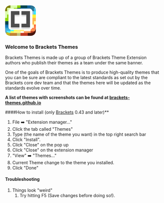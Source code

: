 ![Brackets-Themes](/images/bracket-themes-icon-100x99.png) 
### Welcome to Brackets Themes

Brackets Themes is made up of a group of Brackets Theme Extension authors who publish their themes as a team under the same banner.

One of the goals of Brackets Themes is to produce high-quality themes that you can be sure are compliant to the latest standards as set out by the Brackets core dev team and that the themes here will be updated as the standards evolve over time.

**A list of themes with screenshots can be found at [brackets-themes.github.io](http://brackets-themes.github.io)**

####How to install (only [Brackets](http://www.brackets.io/) 0.43 and later)**

1. File :arrow_right: "Extension manager…"
2. Click the tab called "Themes"
3. Type (the name of the theme you want) in the top right search bar
4. Click "Install".
5. Click "Close" on the pop up
6. Click "Close" on the extension manager
7. "View" :arrow_right: "Themes…"
8. Current Theme change to the theme you installed.
10. Click "Done" 

#### Troubleshooting

1. Things look "weird"
	1. Try hitting F5 (Save changes before doing so!).


